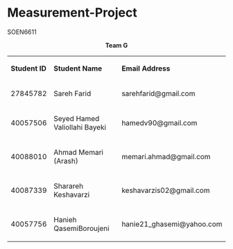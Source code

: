 # Measurement-Project
SOEN6611
<p style="text-align: center;"><strong>Team G</strong></p>
<table>
<tbody>
<tr>
<td>
<p><strong>Student ID</strong></p>
</td>
<td>
<p><strong>Student Name</strong></p>
</td>
<td>
<p><strong>Email Address</strong></p>
</td>
</tr>
<tr>
<td>
<p><span style="font-weight: 400;">27845782</span></p>
</td>
<td>
<p><span style="font-weight: 400;">Sareh Farid</span></p>
</td>
<td>
<p><span style="font-weight: 400;">sarehfarid@gmail.com</span></p>
</td>
</tr>
<tr>
<td>
<p><span style="font-weight: 400;">40057506</span></p>
</td>
<td>
<p><span style="font-weight: 400;">Seyed Hamed Valiollahi Bayeki</span></p>
</td>
<td>
<p><span style="font-weight: 400;">hamedv90@gmail.com</span></p>
</td>
</tr>
<tr>
<td>
<p><span style="font-weight: 400;">40088010</span></p>
</td>
<td>
<p><span style="font-weight: 400;">Ahmad Memari (Arash)</span></p>
</td>
<td>
<p><span style="font-weight: 400;">memari.ahmad@gmail.com</span></p>
</td>
</tr>
<tr>
<td>
<p><span style="font-weight: 400;">40087339</span></p>
</td>
<td>
<p><span style="font-weight: 400;">Sharareh Keshavarzi</span></p>
</td>
<td>
<p><span style="font-weight: 400;">keshavarzis02@gmail.com</span></p>
</td>
</tr>
<tr>
<td>
<p><span style="font-weight: 400;">40057756</span></p>
</td>
<td>
<p><span style="font-weight: 400;">Hanieh QasemiBoroujeni</span></p>
</td>
<td>
<p><span style="font-weight: 400;">hanie21_ghasemi@yahoo.com</span></p>
</td>
</tr>
</tbody>
</table>
